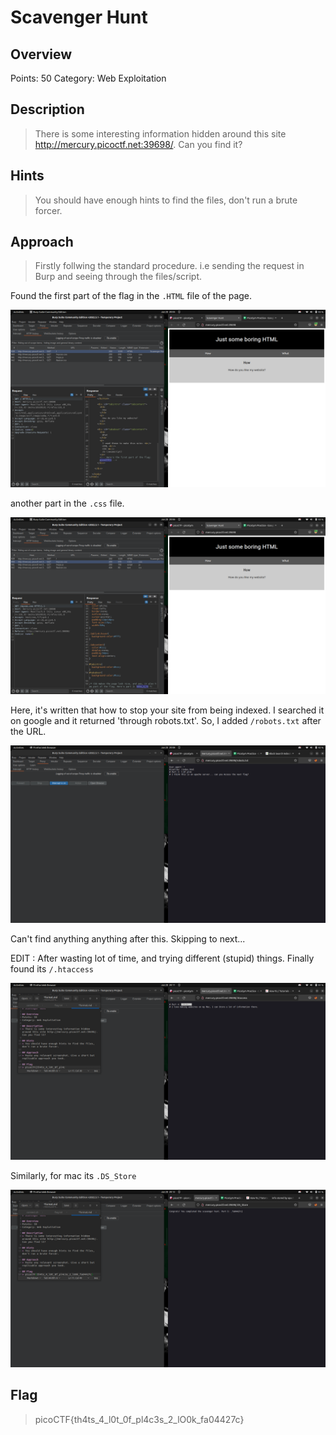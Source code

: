 # Scavenger Hunt

## Overview
Points: 50
Category: Web Exploitation

## Description
> There is some interesting information hidden around this site http://mercury.picoctf.net:39698/. Can you find it?

## Hints
> You should have enough hints to find the files, don't run a brute forcer.

## Approach
> Firstly follwing the standard procedure. i.e sending the request in Burp and seeing through the files/script.

Found the first part of the flag in the `.HTML` file of the page.

![](https://github.com/Akhilstaar/HackIT_22/blob/main/Assignment_2/NIKHIL%20MEENA%20ASSIGNMENT%202/Assets/Screenshot%20from%202022-06-20%2020-05-55.png)

another part in the `.css` file. 

![](https://github.com/Akhilstaar/HackIT_22/blob/main/Assignment_2/NIKHIL%20MEENA%20ASSIGNMENT%202/Assets/Screenshot%20from%202022-06-20%2020-06-20.png)

Here, it's written that how to stop your site from being indexed. I searched it on google and it returned 'through robots.txt'. So, I added `/robots.txt` after the URL.

![](https://github.com/Akhilstaar/HackIT_22/blob/main/Assignment_2/NIKHIL%20MEENA%20ASSIGNMENT%202/Assets/Screenshot%20from%202022-06-20%2020-08-14.png)

Can't find anything anything after this. Skipping to next...

EDIT : After wasting lot of time, and trying different (stupid) things. Finally found its `/.htaccess`

![](https://github.com/Akhilstaar/HackIT_22/blob/main/Assignment_2/NIKHIL%20MEENA%20ASSIGNMENT%202/Assets/Screenshot%20from%202022-06-20%2020-11-51.png)

Similarly, for mac its `.DS_Store`

![](https://github.com/Akhilstaar/HackIT_22/blob/main/Assignment_2/NIKHIL%20MEENA%20ASSIGNMENT%202/Assets/Screenshot%20from%202022-06-20%2020-12-56.png)

## Flag
> picoCTF{th4ts_4_l0t_0f_pl4c3s_2_lO0k_fa04427c}
